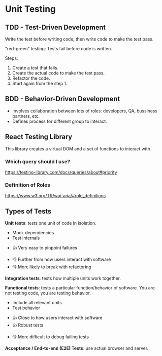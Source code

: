 # Unit Testing

## TDD - Test-Driven Development

Write the test before writing code, then write code to make the test pass.

"red-green" testing: Tests fail before code is written.

Steps:

1. Create a test that fails.
2. Create the actual code to make the test pass.
3. Refactor the code.
4. Start again from the step 1.

## BDD - Behavior-Driven Development

* Involves collaboration between lots of roles: developers, QA, bussiness partners, etc.
* Defines process for different group to interact.

## React Testing Library

This library creates a virtual DOM and a set of functions to interact with.

### Which query should I use?

https://testing-library.com/docs/queries/about#priority

### Definition of Roles

https://www.w3.org/TR/wai-aria/#role_definitions

## Types of Tests

__Unit tests__: tests one unit of code in isolation.

* Mock dependencies
* Test internals
+ 👍 Very easy to pinpoint failures
- 👎 Further from how users interact with software
- 👎 More likely to break with refactoring

__Integration tests__: tests how multiple units work together.

__Functional tests__: tests a particular function/behavior of software. You are not testing code, you are testing behavior.

* Include all relevant units
* Test behavior
+ 👍 Close to how users interact with software
+ 👍 Robust tests
- 👎 More difficult to debug failing tests

__Acceptance / End-to-end (E2E) Tests__: use actual browser and server.

